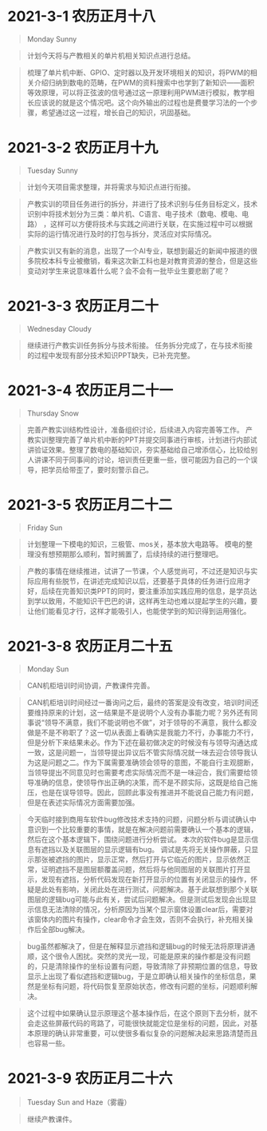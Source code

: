 # 2021-3-1 农历正月十八
> Monday Sunny

> 计划今天将与产教相关的单片机相关知识点进行总结。

> 梳理了单片机中断、GPIO、定时器以及开发环境相关的知识，将PWM的相关介绍归纳到数电的范畴，在PWM的资料搜索中也学到了新知识——面积等效原理，可以将正弦波的信号通过这一原理利用PWM进行模拟，教学相长应该说的就是这个情况吧。这个向外输出的过程也是费曼学习法的一个步骤，希望通过这一过程，增长自己的知识，巩固基础。

# 2021-3-2 农历正月十九
> Tuesday Sunny

> 计划今天项目需求整理，并将需求与知识点进行衔接。

> 产教实训的项目任务进行的拆分，并进行了技术识别与任务目标定义，技术识别中将技术划分为三类：单片机、C语言、电子技术（数电、模电、电路） ，这样可以方便将技术与实践之间进行关联，在实施过程中可以根据实际的运行情况进行及时的打包与拆分，灵活应对实际情况。

> 产教实训又有新的消息，出现了一个AI专业，联想到最近的新闻中报道的很多院校本科专业被撤销，看来这次新工科也是对教育资源的整合，但是这些变动对学生来说意味着什么呢？会不会有一批毕业生要悲剧了呢？

# 2021-3-3 农历正月二十
> Wednesday Cloudy

> 继续进行产教实训任务拆分与技术衔接。
> 任务拆分完成了，在与技术衔接的过程中发现有部分技术知识PPT缺失，已补充完整。
> 

# 2021-3-4 农历正月二十一
> Thursday Snow

> 完善产教实训结构性设计，准备组织讨论，后续进入内容完善等工作。
> 产教实训整理完善了单片机中断的PPT并提交同事进行审核，计划进行内部试讲验证效果。整理了数电的基础知识，夯实基础给自己增添信心，比较给别人讲课不同于同事间的讨论，培训责任更重一些，很可能因为自己的一个误导，把学员给带歪了，要时刻警示自己。

# 2021-3-5 农历正月二十二
> Friday Sun

> 计划整理一下模电的知识，三极管、mos关，基本放大电路等。
> 模电的整理没有想预期那么顺利，暂时搁置了，后续持续的进行整理吧。

> 产教的事情在继续推进，试讲了一节课，个人感觉尚可，不过还是知识与实际应用有些脱节，在讲述完成知识以后，还要基于具体的任务进行应用才好，后续在完善知识类PPT的同时，要注重添加实践应用的信息，是学员达到学以致用，不能知识干巴巴的讲，这样再生动也难以提起学生的兴趣，要让他们能看见才行，这样才能吸引人，也能使学到的知识得到运用强化。

# 2021-3-8 农历正月二十五
> Monday Sun

> CAN机柜培训时间协调，产教课件完善。 

> CAN机柜培训时间经过一番询问之后，最终的答案是没有改变，培训时间还要维持原来的计划，这一结果是不是说明个人没有办事能力呢？另外还有同事说“领导不满意，我们不能说明也不做”，对于领导的不满意，我什么都没做是不是不称职了？这一切从表面上看确实是我能力不行，办事能力不行，但是分析下来结果未必。作为下述在最初做决定的时候没有与领导沟通达成一致，这是问题一，当领导提出异议后不管实际情况就一味去迎合领导我认为这是问题之二。作为下属需要准确领会领导的意图，不能自行主观臆断，当领导提出不同意见时也需要考虑实际情况而不是一味迎合，我们需要给领导准确的信息，使领导作出正确的决策，而不是不顾实际，这既是给自己施压，也是在误导领导。因此，回顾此事没有推进并不能说自己能力有问题，但是在表述实际情况方面需要加强。

> 今天临时接到商用车软件bug修改技术支持的问题，问题分析与调试确认中意识到一个比较重要的事情，就是在解决问题前需要确认一个基本的逻辑，然后在这个基本逻辑下，围绕问题进行分析尝试。
> 本次的软件bug是显示信息有遮挡以及关联图层的显示逻辑有bug。
> 调试是先将无关操作屏蔽，只显示那张被遮挡的图片，显示正常，然后打开与它临近的图片，显示依然正常，证明遮挡不是图层额覆盖问题，然后将与他同图层的关联图片打开显示，发现有遮挡，分析代码发现在新打开显示的位置有关闭显示的操作，怀疑是此处有影响，关闭此处在进行测试，问题解决。基于此联想到那个关联图层的逻辑bug可能与此有关，尝试后问题解决。但是测试后发现会出现显示信息无法清除的情况，分析原因为当某个显示窗体设置clear后，需要对该窗体内的图片有操作，clear命令才会生效，否则不会执行，补充相关操作后全部bug解决。

> bug虽然都解决了，但是在解释显示遮挡和逻辑bug的时候无法将原理讲通顺，这个很令人困扰。突然的灵光一现，可能是原来的操作都是没有问题的，只是清除操作的坐标设置有问题，导致清除了非预期位置的信息，导致显示上出现了看似遮挡和逻辑bug，于是立即确认相关操作的坐标信息，果然是坐标有问题，将代码恢复至原始状态，修改有问题的坐标，问题顺利解决。

> 这个过程中如果确认显示原理这个基本操作后，在这个原则下去分析，就不会走这些屏蔽代码的弯路了，可能很快就能定位是坐标的问题，因此，对基本原理的确认非常重要，可以使很多看似复杂的问题解决起来思路清楚而且也容易一些。

# 2021-3-9 农历正月二十六
> Tuesday Sun and Haze（雾霾）

> 继续产教课件。

